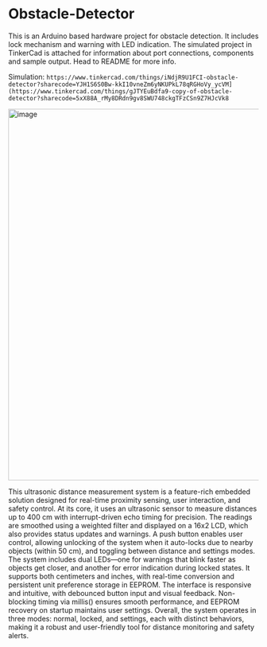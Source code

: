 # Obstacle-Detector
This is an Arduino based hardware project for obstacle detection. It includes lock mechanism and warning with LED indication. The simulated project in TinkerCad is attached for information about port connections, components and sample output. Head to README for more info.

Simulation:
```https://www.tinkercad.com/things/iNdjR9U1FCI-obstacle-detector?sharecode=YJH1S6S0Bw-kkI10vneZm6yNKUPkL78qRGHoVy_ycVM](https://www.tinkercad.com/things/gJTYEuBdfa9-copy-of-obstacle-detector?sharecode=5xX88A_rMy8DRdn9gv8SWU748ckgTFzCSn9Z7HJcVk8```

<img width="1463" height="746" alt="image" src="https://github.com/user-attachments/assets/c2ab49a3-cc6e-4a40-88b4-a92b0fecb077" />

This ultrasonic distance measurement system is a feature-rich embedded solution designed for real-time proximity sensing, user interaction, and safety control. At its core, it uses an ultrasonic sensor to measure distances up to 400 cm with interrupt-driven echo timing for precision. The readings are smoothed using a weighted filter and displayed on a 16x2 LCD, which also provides status updates and warnings. A push button enables user control, allowing unlocking of the system when it auto-locks due to nearby objects (within 50 cm), and toggling between distance and settings modes. The system includes dual LEDs—one for warnings that blink faster as objects get closer, and another for error indication during locked states. It supports both centimeters and inches, with real-time conversion and persistent unit preference storage in EEPROM. The interface is responsive and intuitive, with debounced button input and visual feedback. Non-blocking timing via millis() ensures smooth performance, and EEPROM recovery on startup maintains user settings. Overall, the system operates in three modes: normal, locked, and settings, each with distinct behaviors, making it a robust and user-friendly tool for distance monitoring and safety alerts.
